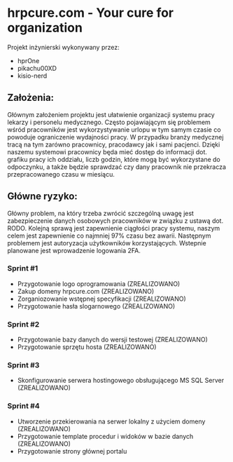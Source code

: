# hrpcure.com - Your cure for organization

Projekt inżynierski wykonywany przez:
- hprOne
- pikachu00XD
- kisio-nerd

## Założenia:
Głównym założeniem projektu jest ułatwienie organizacji systemu pracy lekarzy i personelu medycznego. 
Często pojawiającym się problemem wśród pracowników jest wykorzystywanie urlopu w tym samym czasie 
co powoduje ograniczenie wydajności pracy. W przypadku branży medycznej tracą na tym zarówno pracownicy, 
pracodawcy jak i sami pacjenci. Dzięki naszemu systemowi pracownicy będa mieć dostęp do informacji 
dot. grafiku pracy ich oddziału, liczb godzin, które mogą być wykorzystane do odpoczynku, a także 
będzie sprawdzać czy dany pracownik nie przekracza przepracowanego czasu w miesiącu.

## Główne ryzyko:
Główny problem, na który trzeba zwrócić szczególną uwagę jest zabezpieczenie danych osobowych 
pracowników w związku z ustawą dot. RODO. Kolejną sprawą jest zapewnienie ciągłości pracy systemu, 
naszym celem jest zapewnienie co najmniej 97% czasu bez awarii. Następnym problemem jest autoryzacja 
użytkowników korzystających. Wstepnie planowane jest wprowadzenie logowania 2FA. 

### Sprint #1
- Przygotowanie logo oprogramowania (ZREALIZOWANO)
- Zakup domeny hrpcure.com (ZREALIZOWANO)
- Zorganiozowanie wstępnej specyfikacji (ZREALIZOWANO)
- Przygotowanie hasła slogarnowego (ZREALIZOWANO)

### Sprint #2
- Przygotowanie bazy danych do wersji testowej (ZREALIZOWANO)
- Przygotowanie sprzętu hosta (ZREALIZOWANO)

### Sprint #3
- Skonfigurowanie serwera hostingowego obsługującego MS SQL Server (ZREALIZOWANO)

### Sprint #4
- Utworzenie przekierowania na serwer lokalny z użyciem domeny (ZREALIZOWANO)
- Przygotowanie template procedur i widoków w bazie danych (ZREALIZOWANO)
- Przygotowanie strony głównej portalu 
